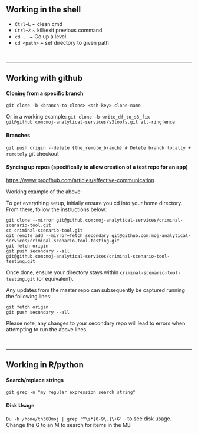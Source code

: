 ## Working in the shell

* `Ctrl+L` ~ clean cmd
* `Ctrl+Z` ~ kill/exit previous command
* `cd ..` ~ Go up a level
* `cd <path>` ~ set directory to given path

<br>
<hr>

## Working with github

#### Cloning from a specific branch
`git clone -b <branch-to-clone> <ssh-key> clone-name`

Or in a working example:
`git clone -b write_df_to_s3_fix git@github.com:moj-analytical-services/s3tools.git alt-ringfence`

#### Branches
`git push origin --delete {the_remote_branch} # Delete branch locally + remotely`
git checkout

#### Syncing up repos (specifically to allow creation of a test repo for an app)
https://www.proofhub.com/articles/effective-communication

Working example of the above:

To get everything setup, initially ensure you cd into your home directory. From there, follow the instructions below:
```
git clone --mirror git@github.com:moj-analytical-services/criminal-scenario-tool.git
cd criminal-scenario-tool.git
git remote add --mirror=fetch secondary git@github.com:moj-analytical-services/criminal-scenario-tool-testing.git
git fetch origin
git push secondary --all
git@github.com:moj-analytical-services/criminal-scenario-tool-testing.git
```
Once done, ensure your directory stays within `criminal-scenario-tool-testing.git` (or equivalent).

Any updates from the master repo can subsequently be captured running the following lines:
```
git fetch origin
git push secondary --all
```

Please note, any changes to your secondary repo will lead to errors when attempting to run the above lines.

<br>
<hr>

## Working in R/python

#### Search/replace strings
`git grep -n "my regular expression search string"`

#### Disk Usage
`Du -h /home/th368moj | grep '^\s*[0-9\.]\+G'` - to see disk usage. Change the G to an M to search for items in the MB

